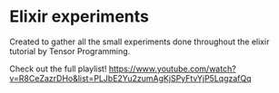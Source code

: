 # Elixir experiments

Created to gather all the small experiments done throughout the elixir tutorial by Tensor Programming.

Check out the full playlist!
https://www.youtube.com/watch?v=R8CeZazrDHo&list=PLJbE2Yu2zumAgKjSPyFtvYjP5LqgzafQq
